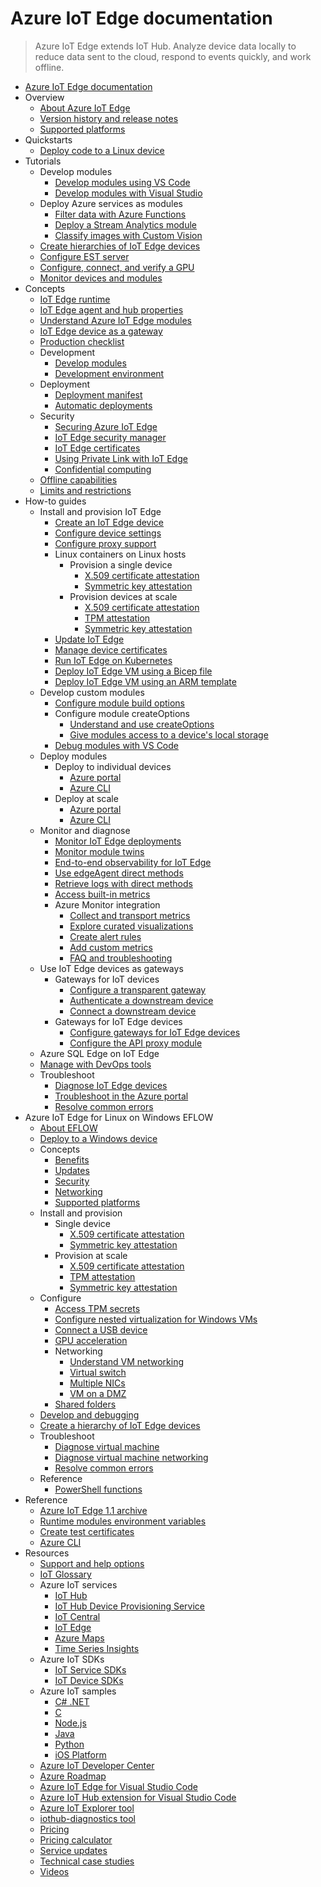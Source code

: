 # Azure IoT Edge documentation
> Azure IoT Edge extends IoT Hub. Analyze device data locally to reduce data sent to the cloud, respond to events quickly, and work offline.
  - [Azure IoT Edge documentation](https://learn.microsoft.com/en-us/azure/iot-edge/)
  - Overview
    - [About Azure IoT Edge](https://learn.microsoft.com/en-us/azure/iot-edge/about-iot-edge)
    - [Version history and release notes](https://learn.microsoft.com/en-us/azure/iot-edge/version-history)
    - [Supported platforms](https://learn.microsoft.com/en-us/azure/iot-edge/support)
  - Quickstarts
    - [Deploy code to a Linux device](https://learn.microsoft.com/en-us/azure/iot-edge/quickstart-linux)
  - Tutorials
    - Develop modules
      - [Develop modules using VS Code](https://learn.microsoft.com/en-us/azure/iot-edge/tutorial-develop-for-linux)
      - [Develop modules with Visual Studio](https://learn.microsoft.com/en-us/azure/iot-edge/how-to-visual-studio-develop-module)
    - Deploy Azure services as modules
      - [Filter data with Azure Functions](https://learn.microsoft.com/en-us/azure/iot-edge/tutorial-deploy-function)
      - [Deploy a Stream Analytics module](https://learn.microsoft.com/en-us/azure/iot-edge/tutorial-deploy-stream-analytics)
      - [Classify images with Custom Vision](https://learn.microsoft.com/en-us/azure/iot-edge/tutorial-deploy-custom-vision)
    - [Create hierarchies of IoT Edge devices](https://learn.microsoft.com/en-us/azure/iot-edge/tutorial-nested-iot-edge)
    - [Configure EST server](https://learn.microsoft.com/en-us/azure/iot-edge/tutorial-configure-est-server)
    - [Configure, connect, and verify a GPU](https://learn.microsoft.com/en-us/azure/iot-edge/configure-connect-verify-gpu)
    - [Monitor devices and modules](https://learn.microsoft.com/en-us/azure/iot-edge/tutorial-monitor-with-workbooks)
  - Concepts
    - [IoT Edge runtime](https://learn.microsoft.com/en-us/azure/iot-edge/iot-edge-runtime)
    - [IoT Edge agent and hub properties](https://learn.microsoft.com/en-us/azure/iot-edge/module-edgeagent-edgehub)
    - [Understand Azure IoT Edge modules](https://learn.microsoft.com/en-us/azure/iot-edge/iot-edge-modules)
    - [IoT Edge device as a gateway](https://learn.microsoft.com/en-us/azure/iot-edge/iot-edge-as-gateway)
    - [Production checklist](https://learn.microsoft.com/en-us/azure/iot-edge/production-checklist)
    - Development
      - [Develop modules](https://learn.microsoft.com/en-us/azure/iot-edge/module-development)
      - [Development environment](https://learn.microsoft.com/en-us/azure/iot-edge/development-environment)
    - Deployment
      - [Deployment manifest](https://learn.microsoft.com/en-us/azure/iot-edge/module-composition)
      - [Automatic deployments](https://learn.microsoft.com/en-us/azure/iot-edge/module-deployment-monitoring)
    - Security
      - [Securing Azure IoT Edge](https://learn.microsoft.com/en-us/azure/iot-edge/security)
      - [IoT Edge security manager](https://learn.microsoft.com/en-us/azure/iot-edge/iot-edge-security-manager)
      - [IoT Edge certificates](https://learn.microsoft.com/en-us/azure/iot-edge/iot-edge-certs)
      - [Using Private Link with IoT Edge](https://learn.microsoft.com/en-us/azure/iot-edge/using-private-link)
      - [Confidential computing](https://learn.microsoft.com/en-us/azure/iot-edge/deploy-confidential-applications)
    - [Offline capabilities](https://learn.microsoft.com/en-us/azure/iot-edge/offline-capabilities)
    - [Limits and restrictions](https://learn.microsoft.com/en-us/azure/iot-edge/iot-edge-limits-and-restrictions)
  - How-to guides
    - Install and provision IoT Edge
      - [Create an IoT Edge device](https://learn.microsoft.com/en-us/azure/iot-edge/how-to-create-iot-edge-device)
      - [Configure device settings](https://learn.microsoft.com/en-us/azure/iot-edge/configure-device)
      - [Configure proxy support](https://learn.microsoft.com/en-us/azure/iot-edge/how-to-configure-proxy-support)
      - Linux containers on Linux hosts
        - Provision a single device
          - [X.509 certificate attestation](https://learn.microsoft.com/en-us/azure/iot-edge/how-to-provision-single-device-linux-x509)
          - [Symmetric key attestation](https://learn.microsoft.com/en-us/azure/iot-edge/how-to-provision-single-device-linux-symmetric)
        - Provision devices at scale
          - [X.509 certificate attestation](https://learn.microsoft.com/en-us/azure/iot-edge/how-to-provision-devices-at-scale-linux-x509)
          - [TPM attestation](https://learn.microsoft.com/en-us/azure/iot-edge/how-to-provision-devices-at-scale-linux-tpm)
          - [Symmetric key attestation](https://learn.microsoft.com/en-us/azure/iot-edge/how-to-provision-devices-at-scale-linux-symmetric)
      - [Update IoT Edge](https://learn.microsoft.com/en-us/azure/iot-edge/how-to-update-iot-edge)
      - [Manage device certificates](https://learn.microsoft.com/en-us/azure/iot-edge/how-to-manage-device-certificates)
      - [Run IoT Edge on Kubernetes](https://learn.microsoft.com/en-us/azure/iot-edge/how-to-install-iot-edge-kubernetes)
      - [Deploy IoT Edge VM using a Bicep file](https://learn.microsoft.com/en-us/azure/iot-edge/how-to-install-iot-edge-ubuntuvm-bicep)
      - [Deploy IoT Edge VM using an ARM template](https://learn.microsoft.com/en-us/azure/iot-edge/how-to-install-iot-edge-ubuntuvm)
    - Develop custom modules
      - [Configure module build options](https://learn.microsoft.com/en-us/azure/iot-edge/how-to-configure-module-build-options)
      - Configure module createOptions
        - [Understand and use createOptions](https://learn.microsoft.com/en-us/azure/iot-edge/how-to-use-create-options)
        - [Give modules access to a device's local storage](https://learn.microsoft.com/en-us/azure/iot-edge/how-to-access-host-storage-from-module)
      - [Debug modules with VS Code](https://learn.microsoft.com/en-us/azure/iot-edge/debug-module-vs-code)
    - Deploy modules
      - Deploy to individual devices
        - [Azure portal](https://learn.microsoft.com/en-us/azure/iot-edge/how-to-deploy-modules-portal)
        - [Azure CLI](https://learn.microsoft.com/en-us/azure/iot-edge/how-to-deploy-modules-cli)
      - Deploy at scale
        - [Azure portal](https://learn.microsoft.com/en-us/azure/iot-edge/how-to-deploy-at-scale)
        - [Azure CLI](https://learn.microsoft.com/en-us/azure/iot-edge/how-to-deploy-cli-at-scale)
    - Monitor and diagnose
      - [Monitor IoT Edge deployments](https://learn.microsoft.com/en-us/azure/iot-edge/how-to-monitor-iot-edge-deployments)
      - [Monitor module twins](https://learn.microsoft.com/en-us/azure/iot-edge/how-to-monitor-module-twins)
      - [End-to-end observability for IoT Edge](https://learn.microsoft.com/en-us/azure/iot-edge/how-to-observability)
      - [Use edgeAgent direct methods](https://learn.microsoft.com/en-us/azure/iot-edge/how-to-edgeagent-direct-method)
      - [Retrieve logs with direct methods](https://learn.microsoft.com/en-us/azure/iot-edge/how-to-retrieve-iot-edge-logs)
      - [Access built-in metrics](https://learn.microsoft.com/en-us/azure/iot-edge/how-to-access-built-in-metrics)
      - Azure Monitor integration
        - [Collect and transport metrics](https://learn.microsoft.com/en-us/azure/iot-edge/how-to-collect-and-transport-metrics)
        - [Explore curated visualizations](https://learn.microsoft.com/en-us/azure/iot-edge/how-to-explore-curated-visualizations)
        - [Create alert rules](https://learn.microsoft.com/en-us/azure/iot-edge/how-to-create-alerts)
        - [Add custom metrics](https://learn.microsoft.com/en-us/azure/iot-edge/how-to-add-custom-metrics)
        - [FAQ and troubleshooting](https://learn.microsoft.com/en-us/azure/iot-edge/how-to-troubleshoot-monitoring-and-faq)
    - Use IoT Edge devices as gateways
      - Gateways for IoT devices
        - [Configure a transparent gateway](https://learn.microsoft.com/en-us/azure/iot-edge/how-to-create-transparent-gateway)
        - [Authenticate a downstream device](https://learn.microsoft.com/en-us/azure/iot-edge/how-to-authenticate-downstream-device)
        - [Connect a downstream device](https://learn.microsoft.com/en-us/azure/iot-edge/how-to-connect-downstream-device)
      - Gateways for IoT Edge devices
        - [Configure gateways for IoT Edge devices](https://learn.microsoft.com/en-us/azure/iot-edge/how-to-connect-downstream-iot-edge-device)
        - [Configure the API proxy module](https://learn.microsoft.com/en-us/azure/iot-edge/how-to-configure-api-proxy-module)
    - Azure SQL Edge on IoT Edge
    - [Manage with DevOps tools](https://learn.microsoft.com/en-us/azure/iot-edge/how-to-continuous-integration-continuous-deployment)
    - Troubleshoot
      - [Diagnose IoT Edge devices](https://learn.microsoft.com/en-us/azure/iot-edge/troubleshoot)
      - [Troubleshoot in the Azure portal](https://learn.microsoft.com/en-us/azure/iot-edge/troubleshoot-in-portal)
      - [Resolve common errors](https://learn.microsoft.com/en-us/azure/iot-edge/troubleshoot-common-errors)
  - Azure IoT Edge for Linux on Windows EFLOW
    - [About EFLOW](https://learn.microsoft.com/en-us/azure/iot-edge/iot-edge-for-linux-on-windows)
    - [Deploy to a Windows device](https://learn.microsoft.com/en-us/azure/iot-edge/quickstart)
    - Concepts
      - [Benefits](https://learn.microsoft.com/en-us/azure/iot-edge/iot-edge-for-linux-on-windows-benefits)
      - [Updates](https://learn.microsoft.com/en-us/azure/iot-edge/iot-edge-for-linux-on-windows-updates)
      - [Security](https://learn.microsoft.com/en-us/azure/iot-edge/iot-edge-for-linux-on-windows-security)
      - [Networking](https://learn.microsoft.com/en-us/azure/iot-edge/iot-edge-for-linux-on-windows-networking)
      - [Supported platforms](https://learn.microsoft.com/en-us/azure/iot-edge/iot-edge-for-linux-on-windows-support)
    - Install and provision
      - Single device
        - [X.509 certificate attestation](https://learn.microsoft.com/en-us/azure/iot-edge/how-to-provision-single-device-linux-on-windows-x509)
        - [Symmetric key attestation](https://learn.microsoft.com/en-us/azure/iot-edge/how-to-provision-single-device-linux-on-windows-symmetric)
      - Provision at scale
        - [X.509 certificate attestation](https://learn.microsoft.com/en-us/azure/iot-edge/how-to-provision-devices-at-scale-linux-on-windows-x509)
        - [TPM attestation](https://learn.microsoft.com/en-us/azure/iot-edge/how-to-provision-devices-at-scale-linux-on-windows-tpm)
        - [Symmetric key attestation](https://learn.microsoft.com/en-us/azure/iot-edge/how-to-provision-devices-at-scale-linux-on-windows-symmetric)
    - Configure
      - [Access TPM secrets](https://learn.microsoft.com/en-us/azure/iot-edge/how-to-access-dtpm)
      - [Configure nested virtualization for Windows VMs](https://learn.microsoft.com/en-us/azure/iot-edge/nested-virtualization)
      - [Connect a USB device](https://learn.microsoft.com/en-us/azure/iot-edge/how-to-connect-usb-devices)
      - [GPU acceleration](https://learn.microsoft.com/en-us/azure/iot-edge/gpu-acceleration)
      - Networking
        - [Understand VM networking](https://learn.microsoft.com/en-us/azure/iot-edge/how-to-configure-iot-edge-for-linux-on-windows-networking)
        - [Virtual switch](https://learn.microsoft.com/en-us/azure/iot-edge/how-to-create-virtual-switch)
        - [Multiple NICs](https://learn.microsoft.com/en-us/azure/iot-edge/how-to-configure-multiple-nics)
        - [VM on a DMZ](https://learn.microsoft.com/en-us/azure/iot-edge/how-to-configure-iot-edge-for-linux-on-windows-iiot-dmz)
      - [Shared folders](https://learn.microsoft.com/en-us/azure/iot-edge/how-to-share-windows-folder-to-vm)
    - [Develop and debugging](https://learn.microsoft.com/en-us/azure/iot-edge/tutorial-develop-for-linux-on-windows)
    - [Create a hierarchy of IoT Edge devices](https://learn.microsoft.com/en-us/azure/iot-edge/tutorial-nested-iot-edge-for-linux-on-windows)
    - Troubleshoot
      - [Diagnose virtual machine](https://learn.microsoft.com/en-us/azure/iot-edge/troubleshoot-iot-edge-for-linux-on-windows)
      - [Diagnose virtual machine networking](https://learn.microsoft.com/en-us/azure/iot-edge/troubleshoot-iot-edge-for-linux-on-windows-networking)
      - [Resolve common errors](https://learn.microsoft.com/en-us/azure/iot-edge/troubleshoot-iot-edge-for-linux-on-windows-common-errors)
    - Reference
      - [PowerShell functions](https://learn.microsoft.com/en-us/azure/iot-edge/reference-iot-edge-for-linux-on-windows-functions)
  - Reference
    - [Azure IoT Edge 1.1 archive](https://learn.microsoft.com/previous-versions/azure/iot-edge)
    - [Runtime modules environment variables](https://github.com/Azure/iotedge/blob/main/doc/EnvironmentVariables)
    - [Create test certificates](https://learn.microsoft.com/en-us/azure/iot-edge/how-to-create-test-certificates)
    - [Azure CLI](https://learn.microsoft.com/cli/azure/azure-cli-reference-for-IoT)
  - Resources
    - [Support and help options](https://learn.microsoft.com/en-us/azure/iot/iot-support-help?toc=/azure/iot-edge/toc.json&bc=/azure/iot-edge/breadcrumb/toc.json)
    - [IoT Glossary](https://learn.microsoft.com/en-us/azure/iot/iot-glossary?toc=/azure/iot-edge/toc.json&bc=/azure/iot-edge/breadcrumb/toc.json)
    - Azure IoT services
      - [IoT Hub](https://learn.microsoft.com/en-us/azure/iot-hub/)
      - [IoT Hub Device Provisioning Service](https://learn.microsoft.com/en-us/azure/iot-dps/)
      - [IoT Central](https://learn.microsoft.com/en-us/azure/iot-central/)
      - [IoT Edge](https://learn.microsoft.com/en-us/azure/iot-edge/)
      - [Azure Maps](https://learn.microsoft.com/en-us/azure/azure-maps/)
      - [Time Series Insights](https://learn.microsoft.com/en-us/azure/time-series-insights/)
    - Azure IoT SDKs
      - [IoT Service SDKs](https://learn.microsoft.com/en-us/azure/iot-hub/iot-hub-devguide-sdks)
      - [IoT Device SDKs](https://learn.microsoft.com/en-us/azure/iot-hub/iot-hub-devguide-sdks)
    - Azure IoT samples
      - [C# .NET](https://github.com/Azure/azure-iot-sdk-csharp/tree/main/iothub/device/samples)
      - [C](https://github.com/Azure/azure-iot-sdk-c/tree/main/iothub_client/samples)
      - [Node.js](https://github.com/Azure/azure-iot-sdk-node/tree/main/device/samples)
      - [Java](https://github.com/Azure/azure-iot-sdk-java/tree/main/iothub/device/iot-device-samples)
      - [Python](https://github.com/Azure/azure-iot-sdk-python/tree/main/samples)
      - [iOS Platform](https://github.com/azure-samples/azure-iot-samples-ios/tree/master/)
    - [Azure IoT Developer Center](https://azure.microsoft.com/develop/iot/)
    - [Azure Roadmap](https://azure.microsoft.com/updates/?category=iot)
    - [Azure IoT Edge for Visual Studio Code](https://marketplace.visualstudio.com/items?itemName=vsciot-vscode.azure-iot-edge)
    - [Azure IoT Hub extension for Visual Studio Code](https://marketplace.visualstudio.com/items?itemName=vsciot-vscode.azure-iot-toolkit)
    - [Azure IoT Explorer tool](https://github.com/Azure/azure-iot-explorer)
    - [iothub-diagnostics tool](https://github.com/Azure/iothub-diagnostics)
    - [Pricing](https://azure.microsoft.com/pricing/details/iot-edge/)
    - [Pricing calculator](https://azure.microsoft.com/pricing/calculator/)
    - [Service updates](https://azure.microsoft.com/updates/?product=iot-edge)
    - [Technical case studies](https://microsoft.github.io/generative-ai-for-beginners/)
    - [Videos](https://learn.microsoft.com/shows/Inside-Azure-for-IT/?products=azure-iot-edge)
